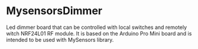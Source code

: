 # MysensorsDimmer

Led dimmer board that can be controlled with local switches and remotely witch NRF24L01 RF module. It is based on the Arduino Pro Mini board and is intended to be used with MySensors library. 
